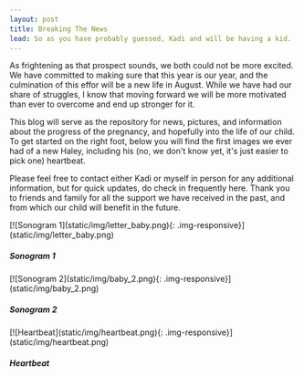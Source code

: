 ```yaml
---
layout: post
title: Breaking The News
lead: So as you have probably guessed, Kadi and will be having a kid.
---
```


As frightening as that prospect sounds, we both could not be more excited. We have committed to making sure that this year is our year, and the culmination of this effor will be a new life in August. While we have had our share of struggles, I know that moving forward we will be more motivated than ever to overcome and end up stronger for it.

This blog will serve as the repository for news, pictures, and information about the progress of the pregnancy, and hopefully into the life of our child. To get started on the right foot, below you will find the first images we ever had of a new Haley, including his (no, we don't know yet, it's just easier to pick one) heartbeat.

Please feel free to contact either Kadi or myself in person for any additional information, but for quick updates, do check in frequently here. Thank you to friends and family for all the support we have received in the past, and from which our child will benefit in the future.

<div class="row">

<div class="col-md-3 thumbnail" markdown="1">
[![Sonogram 1](static/img/letter_baby.png){: .img-responsive}](static/img/letter_baby.png)

<div class="caption">
<h5>Sonogram 1</h5>
</div>
</div>

<div class="col-md-3 col-md-offset-1 thumbnail" markdown="1">
[![Sonogram 2](static/img/baby_2.png){: .img-responsive}](static/img/baby_2.png)

<div class="caption">
<h5>Sonogram 2</h5>
</div>
</div>

<div class="col-md-3 col-md-offset-1 thumbnail" markdown="1">
[![Heartbeat](static/img/heartbeat.png){: .img-responsive}](static/img/heartbeat.png)

<div class="caption">
<h5>Heartbeat</h5>
</div>
</div>

</div>
